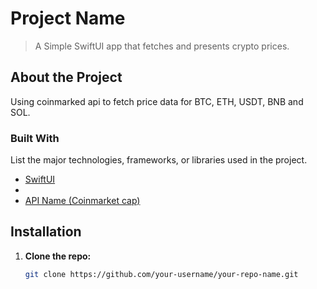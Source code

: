 # Project Name

> A Simple SwiftUI app that fetches and presents crypto prices.

## About the Project

Using coinmarked api to fetch price data for BTC, ETH, USDT, BNB and
SOL.

### Built With

List the major technologies, frameworks, or libraries used in the project.

- [SwiftUI](https://developer.apple.com/documentation/swiftui/)
- 
- [API Name (Coinmarket cap)]([(https://coinmarketcap.com/api/documentation/v1/]))


## Installation

1. **Clone the repo:**
   ```bash
   git clone https://github.com/your-username/your-repo-name.git
